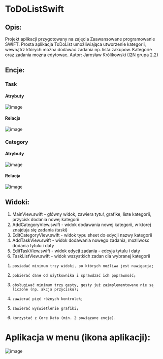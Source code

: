 # ToDoListSwift

## Opis: 
Projekt aplikacji przygotowany na zajęcia Zaawansowane programowanie SWIFT.
Prosta aplikacja ToDoList umożliwiająca utworzenie kategorii, wewnątrz których można dodawać zadania np. lista zakupow. Kategorie oraz zadania mozna edytowac.
Autor: Jarosław Królikowski (I2N grupa 2.2)

## Encje:
### Task

#### Atrybuty
![image](https://github.com/Tirste/ToDoListSwift/assets/21289776/ecbd8a9c-7da3-42f6-96b9-1c081e45dc43)

#### Relacja
![image](https://github.com/Tirste/ToDoListSwift/assets/21289776/d662da0d-318b-464b-9f53-f9dfc2ef7301)

### Category

#### Atrybuty

![image](https://github.com/Tirste/ToDoListSwift/assets/21289776/0ca05a3f-ed89-4123-97c5-2a17d49e0a1b)

#### Relacja

![image](https://github.com/Tirste/ToDoListSwift/assets/21289776/e5defa65-fe71-4921-ba14-2f407472b25d)


## Widoki:
1. MainView.swift - główny widok, zawiera tytuł, grafike, liste kategorii, przycisk dodania nowej kategorii
2. AddCategoryView.swift - widok dodawania nowej kategorii, w ktorej znajduja się zadania (taski)
3. EditCategoryView.swift - widok typu sheet do edycji nazwy kategorii
4. AddTaskView.swift - widok dodawania nowego zadania, mozliwosc dodania tytulu i daty
5. EditTaskView.swift - widok edycji zadania - edcyja tytulu i daty
6. TaskListView.swift - widok wszystkich zadan dla wybranej kategorii


1)     posiadać minimum trzy widoki, po których możliwa jest nawigacja;

2)     pobierać dane od użytkownika i sprawdzać ich poprawność;

3)     obsługiwać minimum trzy gesty, gesty już zaimplementowane nie są liczone (np. akcja przycisku);

4)     zawierać pięć różnych kontrolek;

5)     zawierać wyświetlenie grafiki;

6)     korzystać z Core Data (min. 2 powiązane encje).


# Aplikacja w menu (ikona aplikacji):
![image](https://github.com/Tirste/ToDoListSwift/assets/21289776/56cb1998-588b-4458-80a2-81e7afaadbc1)


